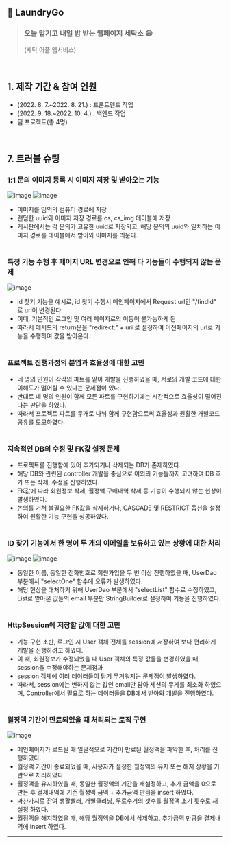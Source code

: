 ## :pushpin: LaundryGo
>### 오늘 맡기고 내일 밤 받는 웹페이지 세탁소 :smile:
>(세탁 어플 웹서비스)
</br>

## 1. 제작 기간 & 참여 인원
- (2022. 8. 7.~2022. 8. 21.) : 프론트엔드 작업
- (2022. 9. 18.~2022. 10. 4.) : 백엔드 작업
- 팀 프로젝트(총 4명)
</br>

## 7. 트러블 슈팅

### 1:1 문의 이미지 등록 시 이미지 저장 및 받아오는 기능
![image](https://user-images.githubusercontent.com/101616249/193774595-11da1b69-d7bd-4c22-be8a-80b56fbaac45.png)
![image](https://user-images.githubusercontent.com/101616249/193775107-ab35c01a-7752-44ef-9149-232e9984b9b3.png)

- 이미지를 임의의 컴퓨터 경로에 저장
- 랜덤한 uuid와 이미지 저장 경로를 cs, cs_img 테이블에 저장
- 게시판에서는 각 문의가 고유한 uuid로 저장되고, 해당 문의의 uuid와 일치하는 이미지 경로를 테이블에서 받아와 이미지를 띄운다. </br></br>

### 특정 기능 수행 후 페이지 URL 변경으로 인해 타 기능들이 수행되지 않는 문제
![image](https://user-images.githubusercontent.com/101616249/193775314-ced872dd-7faf-409d-9861-fd3f06178541.png)

- id 찾기 기능을 예시로, id 찾기 수행시 메인페이지에서 Request url인 "/findId" 로 url이 변경된다.
- 이때, 기본적인 로그인 및 여러 페이지로의 이동이 불가능하게 됨
- 따라서 메서드의 return문을 "redirect:" + uri 로 설정하여 이전페이지의 url로 기능을 수행하여 값을 받아온다. </br></br>

### 프로젝트 진행과정의 분업과 효율성에 대한 고민
- 네 명의 인원이 각각의 파트를 맡아 개발을 진행하였을 때, 서로의 개발 코드에 대한 이해도가 떨어질 수 있다는 문제점이 있다.
- 반대로 네 명의 인원이 함께 모든 파트를 구현하기에는 시간적으로 효율성이 떨어진다는 판단을 하였다.
- 따라서 프로젝트 파트를 두개로 나눠 함께 구현함으로써 효율성과 원활한 개발코드 공유를 도모하였다. </br></br>

### 지속적인 DB의 수정 및 FK값 설정 문제
- 프로젝트를 진행함에 있어 추가되거나 삭제되는 DB가 존재하였다.
- 해당 DB와 관련된 controller 개발을 중심으로 이외의 기능들까지 고려하여 DB 추가 또는 삭제, 수정을 진행하였다.
- FK값에 따라 회원정보 삭제, 월정액 구매내역 삭제 등 기능이 수행되지 않는 현상이 발생하였다.
- 논의를 거쳐 불필요한 FK값을 삭제하거나, CASCADE 및 RESTRICT 옵션을 설정하여 원활한 기능 구현을 성공하였다. </br></br>

### ID 찾기 기능에서 한 명이 두 개의 이메일을 보유하고 있는 상황에 대한 처리
![image](https://user-images.githubusercontent.com/101616249/193777977-52f6442b-4fff-401a-a6ab-e0562c3c5361.png)
![image](https://user-images.githubusercontent.com/101616249/193778096-78e40b41-64c2-4afc-9a3b-cd959a4d6b55.png)

- 동일한 이름, 동일한 전화번호로 회원가입을 두 번 이상 진행하였을 때, UserDao 부분에서 "selectOne" 함수에 오류가 발생하였다.
- 해당 현상을 대처하기 위해 UserDao 부분에서 "selectList" 함수로 수정하였고, List로 받아온 값들의 email 부분만 StringBuilder로 설정하여 기능을 진행하였다. </br></br>

### HttpSession에 저장할 값에 대한 고민
- 기능 구현 초반, 로그인 시 User 객체 전체를 session에 저장하여 보다 편리하게 개발을 진행하려고 하였다.
- 이 때, 회원정보가 수정되었을 때 User 객체의 특정 값들을 변경하였을 때, session을 수정해야하는 문제점과
- session 객체에 여러 데이터들이 담겨 무거워지는 문제점이 발생하였다.
- 따라서, session에는 변하지 않는 값인 email만 담아 세션의 무게를 최소화 하였으며, Controller에서 필요로 하는 데이터들을 DB에서 받아와 개발을 진행하였다. </br></br>

### 월정액 기간이 만료되었을 때 처리되는 로직 구현
![image](https://user-images.githubusercontent.com/101616249/193779038-ab1a0ceb-3b04-4f31-88c0-6d2404cb9dab.png)

- 메인페이지가 로드될 때 일괄적으로 기간이 만료된 월정액을 파악한 후, 처리를 진행하였다.
- 월정액 기간이 종료되었을 때, 사용자가 설정한 월정액의 유지 또는 해지 상황을 기반으로 처리하였다.
- 월정액을 유지하였을 때, 동일한 월정액의 기간을 재설정하고, 추가 금액을 0으로 만든 후 결제내역에 기존 월정액 금액 + 추가금액 만큼을 insert 하였다.
- 마찬가지로 잔여 생활빨래, 개별클리닝, 무료수거의 갯수를 월정액 초기 횟수로 재설정 하였다.
- 월정액을 해지하였을 때, 해당 월정액을 DB에서 삭제하고, 추가금액 만큼을 결제내역에 insert 하였다.

---
